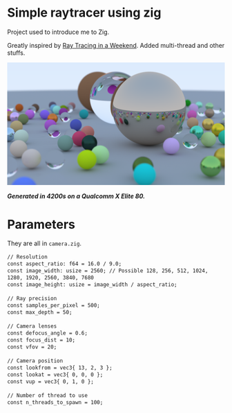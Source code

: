 # Simple raytracer using zig

Project used to introduce me to Zig.

Greatly inspired by [Ray Tracing in a Weekend](https://raytracing.github.io/books/RayTracingInOneWeekend.html). 
Added multi-thread and other stuffs.

![alt text](https://github.com/MrBounty/zig-multi-thread-raytracer/blob/main/image%20fullhd.png)

***Generated in 4200s on a Qualcomm X Elite 80.***

# Parameters

They are all in `camera.zig`.

```zig
// Resolution
const aspect_ratio: f64 = 16.0 / 9.0;
const image_width: usize = 2560; // Possible 128, 256, 512, 1024, 1280, 1920, 2560, 3840, 7680
const image_height: usize = image_width / aspect_ratio;

// Ray precision
const samples_per_pixel = 500;
const max_depth = 50;

// Camera lenses
const defocus_angle = 0.6;
const focus_dist = 10;
const vfov = 20;

// Camera position
const lookfrom = vec3{ 13, 2, 3 };
const lookat = vec3{ 0, 0, 0 };
const vup = vec3{ 0, 1, 0 };

// Number of thread to use
const n_threads_to_spawn = 100;
```
